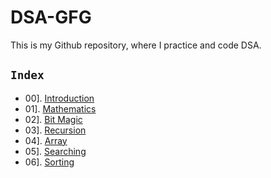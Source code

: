 # DSA-GFG

This is my Github repository, where I practice and code DSA.

## `Index`

- 00]. [Introduction](https://github.com/mr-vicky/DSA-GFG/tree/main/00%5D.%20Introduction)
- 01]. [Mathematics](https://github.com/mr-vicky/DSA-GFG/tree/main/01%5D.%20Mathematics)
- 02]. [Bit Magic](https://github.com/mr-vicky/DSA-GFG/tree/main/02%5D.%20Bit_Magic)
- 03]. [Recursion](https://github.com/mr-vicky/DSA-GFG/tree/main/03%5D.%20Recursion)
- 04]. [Array](https://github.com/mr-vicky/DSA-GFG/tree/main/04%5D.%20Array)
- 05]. [Searching](https://github.com/mr-vicky/DSA-GFG/tree/main/05%5D.%20Searching)
- 06]. [Sorting](https://github.com/mr-vicky/DSA/tree/main/06%5D.%20Sorting)
